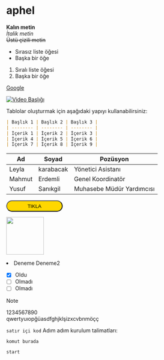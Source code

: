 # aphel

**Kalın metin**  
*İtalik metin*  
~~Üstü çizili metin~~

- Sırasız liste öğesi
- Başka bir öğe

1. Sıralı liste öğesi
2. Başka bir öğe

[Google](https://www.google.com)

[![Video Başlığı](https://img.youtube.com/vi/VIDEO_ID/0.jpg)](https://www.youtube.com/watch?v=VIDEO_ID)


Tablolar oluşturmak için aşağıdaki yapıyı kullanabilirsiniz:

```markdown
| Başlık 1 | Başlık 2 | Başlık 3 |
| -------- | -------- | -------- |
| İçerik 1 | İçerik 2 | İçerik 3 |
| İçerik 4 | İçerik 5 | İçerik 6 |
| İçerik 7 | İçerik 8 | İçerik 9 |
```
<table>
<thead>
<tr class="header">
<th>Ad</th>
<th>Soyad</th>
<th>Pozüsyon</th>
</tr>
</thead>
<tbody>
<tr class="odd">
<td>Leyla</td>
<td>karabacak</td>
<td>Yönetici Asistanı</td>
</tr>
<tr class="even">
<td>Mahmut</td>
<td>Erdemli</td>
<td>Genel Koordinatör</td>
</tr>
<tr class="odd">
<td>Yusuf</td>
<td>Sanıkgil</td>
<td>Muhasebe Müdür Yardımcısı</td>
</tr>
</tbody>
</table>

<button style="width: 150px; height: 30px; background-color: gold; color: black; border-radius: 50px">TIKLA</button>

<img style="width: 100px" src="https://static8.depositphotos.com/1472772/963/i/450/depositphotos_9632219-stock-photo-red-button-isolated.jpg">

<p></p>
<li><a> Deneme </a> <a>Deneme2</a> </li>

- [x] Oldu
- [ ] Olmadı
- [ ] Olmadı

> [!NOTE]  
> 1234567890   
> qwertyuıopğüasdfghjklşizxcvbnmöçç

`satır içi kod`
Adım adım kurulum talimatları:

```cpp
komut burada
```
``` bash
start
```